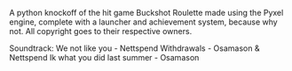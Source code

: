 A python knockoff of the hit game Buckshot Roulette made using the Pyxel engine, complete with a launcher and achievement system, because why not.
All copyright goes to their respective owners.

Soundtrack: We not like you - Nettspend
            Withdrawals - Osamason & Nettspend
            Ik what you did last summer - Osamason
